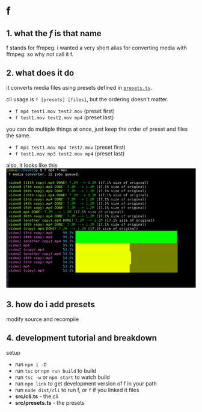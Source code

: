 # f

## 1. what the *f* is that name
f stands for ffmpeg. i wanted a very short alias for converting media with ffmpeg. so why not
call it f.

## 2. what does it do
it converts media files using presets defined in [`presets.ts`](./src/presets.ts).

cli usage is `f [presets] [files]`, but the ordering doesn't matter.
- `f mp4 test1.mov test2.mov` (preset first)
- `f test1.mov test2.mov mp4` (preset last)

you can do multiple things at once, just keep the order of preset and files the same.
- `f mp3 test1.mov mp4 test2.mov` (preset first)
- `f test1.mov mp3 test2.mov mp4` (preset last)

also, it looks like this
![demo image](demo.png)

## 3. how do i add presets
modify source and recompile

## 4. development tutorial and breakdown
setup
- run `npm i -D`
- run `tsc` or `npm run build` to build
- run `tsc -w` or `npm start` to watch build
- run `npm link` to get development version of f in your path
- run `node dist/cli` to run f, or `f` if you linked it
files
- **src/cli.ts** - the cli
- **src/presets.ts** - the presets
